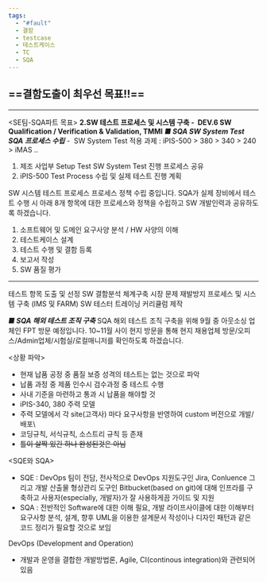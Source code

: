 ```yaml
---
tags:
  - "#fault"
  - 결함
  - testcase
  - 테스트케이스
  - TC
  - SQA
---
```

==**결함도출이 최우선 목표!!**==
---

---
<SE팀-SQA파트 목표>
**2.SW 테스트 프로세스 및 시스템 구축 -  DEV.6 SW Qualification / Verification & Validation, TMMI**
*****■ SQA SW System Test SQA 프로세스 수립*****
-  SW System Test 적용 과제 : iPIS-500 > 380 > 340 > 240 > iMAS ..  
1. 제조 사업부 Setup Test SW System Test 진행 프로세스 공유
2. iPIS-500 Test Process 수립 및 실제 테스트 진행 계획

SW 시스템 테스트 프로세스 프로세스 정책 수립 중입니다.
SQA가 실제 장비에서 테스트 수행 시 아래 8개 항목에 대한 프로세스와 정책을 수립하고 SW 개발인력과 공유하도록 하겠습니다.

1. 소프트웨어 및 도메인 요구사양 분석 / HW 사양의 이해
2. 테스트케이스 설계
3. 테스트 수행 및 결함 등록
4. 보고서 작성 
5. SW 품질 평가
------------------
테스트 항목 도출 및 선정
SW 결함분석 체계구축
시장 문제 재발방지 프로세스 및 시스템 구축 (IMS 및 FARM)
SW 테스터 트레이닝 커리큘럼 제작

***■ SQA 해외 테스트 조직 구축***
SQA 해외 테스트 조직 구축을 위해 9월 중 아웃소싱 업체인 FPT 방문 예정입니다.
10~11월 사이 현지 방문을 통해 현지 채용업체 방문/오피스/Admin업체/시험실/로컬매니저를 확인하도록 하겠습니다.

<상황 파악>
- 현재 납품 공정 중 품질 보증 성격의 테스트는 없는 것으로 파악
- 납품 과정 중 제품 인수시 검수과정 중 테스트 수행
- 사내 기준을 마련하고 통과 시 납품을 해야할 것
- iPIS-340, 380 주력 모델
- 주력 모델에서 각 site(고객사) 마다 요구사항을 반영하여 custom 버전으로 개발/배포\
- 코딩규칙, 서식규칙, 소스트리 규칙 등 존재
- ~~틀이 살짝 있긴 하나 완성된것은 아님~~

<SQE와 SQA>
- SQE : DevOps 팀이 전담, 전사적으로  DevOps 지원도구인 Jira, Conluence 그리고 개발 산출물 형상관리 도구인 Bitbucket(based on git)에 대해 인프라를 구축하고 사용자(especially, 개발자)가 잘 사용하게끔 가이드 및 지원
- SQA : 전반적인 Software에 대한 이해 필요, 개발 라이프사이클에 대한 이해부터 요구사항 분석, 설계, 향후 UML을 이용한 설계문서 작성이나 디자인 패턴과 같은 코드 정리가 필요할 것으로 보임

DevOps (Development and Operation)
- 개발과 운영을 결합한 개발방법론, Agile, CI(continous integration)와 관련되어 있음